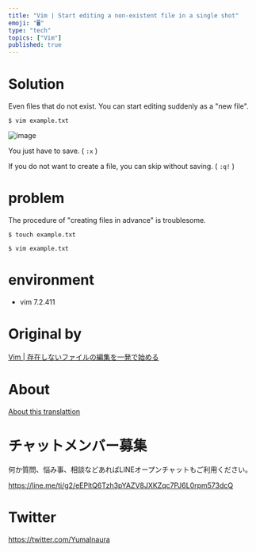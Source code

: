 ```yaml
---
title: "Vim | Start editing a non-existent file in a single shot"
emoji: "🖥"
type: "tech"
topics: ["Vim"]
published: true
---
```


# Solution 

Even files that do not exist. You can start editing suddenly as a "new file".

`$ vim example.txt`

 

![image](https://qiita-image-store.s3.amazonaws.com/0/90607/4b68e8aa-1c6a-5f2d-dd63-5a2328a9fd5f.png)

You just have to save. ( `:x` )

If you do not want to create a file, you can skip without saving. ( `:q!` )

# problem 

The procedure of "creating files in advance" is troublesome.

`$ touch example.txt`

 

`$ vim example.txt`

 
# environment 

- vim 7.2.411   


# Original by
[Vim | 存在しないファイルの編集を一発で始める](https://qiita.com/Yinaura/items/04c364283e71f489ee8a)

# About

[About this translattion](https://qiita.com/YumaInaura/items/7f6fd1e9310a6816469a)








<!-- Update From Qiita API -->

# チャットメンバー募集


何か質問、悩み事、相談などあればLINEオープンチャットもご利用ください。

https://line.me/ti/g2/eEPltQ6Tzh3pYAZV8JXKZqc7PJ6L0rpm573dcQ





# Twitter


https://twitter.com/YumaInaura


<!-- Update From Qiita API -->


